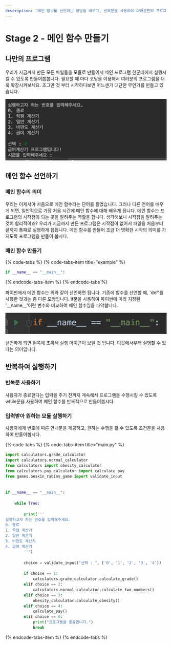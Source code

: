 ```yaml
---
description: '메인 함수를 선언하는 방법을 배우고, 반복문을 사용하여 여러분만의 프로그램을 완성시켜 봅니다.'
---
```


# Stage 2 - 메인 함수 만들기

## 나만의 프로그램

우리가 지금까지 만든 모든 파일들을 모듈로 만들어서 메인 프로그램 한군데에서 실행시킬 수 있도록 만들어봅봅니다. 필요할 때 마다 코딩을 이용해서 여러분의 프로그램을 더욱 확장시켜보세요. 조그만 것 부터 시작하다보면 어느샌가 대단한 무언가를 만들고 있습니다.

![&#xBA54;&#xC778; &#xD504;&#xB85C;&#xADF8;&#xB7A8;](../.gitbook/assets/image%20%2847%29.png)

## 메인 함수 선언하기

### 메인 함수의 의미 

우리는 이제서야 처음으로 메인 함수라는 단어를 들었습니다. 그러나 다른 언어를 배우게 되면, 일반적으로 가장 처음 시간에 메인 함수에 대해 배우게 됩니다. 메인 함수는 프로그램의 시작점이 되는 곳을 알려주는 역할을 합니다. 생각해보니 시작점을 알려주는 것이 합리적이죠? 우리가 지금까지 만든 프로그램은 시작점이 없어서 파일을 처음부터 끝까지 통째로 실행하게 됩됩니다. 메인 함수를 만들어 조금 더 명확한 시작의 의미를 가지도록 프로그램을 만들어 봅시다.

### 메인 함수 만들기 

{% code-tabs %}
{% code-tabs-item title="example" %}
```python
if __name__ == "__main__":
```
{% endcode-tabs-item %}
{% endcode-tabs %}

파이썬에서 메인 함수는 위와 같이 선언하면 됩니다. 기존에 함수를 선언할 때, 'def'를 사용한 것과는 좀 다른 모양입니다. if문을 사용하여 파이썬에 미리 지정된 '\_\_name\_\_'이란 변수와 비교하여 메인 함수임을 파악합니다.

![&#xC120;&#xC5B8;&#xD55C; &#xBAA8;&#xC2B5;](../.gitbook/assets/image%20%2899%29.png)

선언하게 되면 왼쪽에 초록색 실행 아이콘이 보일 것 입니다. 이곳에서부터 실행할 수 있다는 의미입니다.

## 반복하여 실행하기 

### 반복문 사용하기 

사용자가 종료한다는 입력을 주기 전까지 계속해서 프로그램을 수행시킬 수 있도록 while문을 사용하여 메인 함수를 반복적으로 만들어봅시다.

### 입력받아 원하는 모듈 실행하기 

사용자에게 번호에 따른 안내문을 제공하고, 원하는 수행을 할 수 있도록 조건문을 사용하여 만들어봅시다.

{% code-tabs %}
{% code-tabs-item title="main.py" %}
```python
import calculators.grade_calculator
import calculators.normal_calculator
from calculators import obesity_calculator
from calculators.pay_calculator import calculate_pay
from games.beskin_rabins_game import validate_input


if __name__ == "__main__":

    while True:

        print('''
실행하고자 하는 번호를 입력해주세요.
0. 종료
1. 학점 계산기
2. 일반 계산기
3. 비만도 계산기
4. 급여 계산기
        ''')

        choice = validate_input("선택 : ", ['0', '1', '2', '3', '4'])

        if choice == 1:
            calculators.grade_calculator.calculate_grade()
        elif choice == 2:
            calculators.normal_calculator.calculate_two_numbers()
        elif choice == 3:
            obesity_calculator.calculate_obesity()
        elif choice == 4:
            calculate_pay()
        elif choice == 0:
            print("프로그램을 종료합니다.")
            break
```
{% endcode-tabs-item %}
{% endcode-tabs %}

